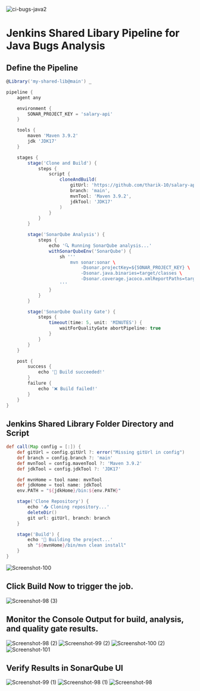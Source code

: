 ![ci-bugs-java2](https://github.com/user-attachments/assets/6a53cf9c-ffd5-44af-9345-487d04ac42b7)

# **Jenkins Shared Libary Pipeline for Java Bugs Analysis**

## Define the Pipeline
```groovy
@Library('my-shared-lib@main') _

pipeline {
    agent any

    environment {
        SONAR_PROJECT_KEY = 'salary-api'
    }

    tools {
        maven 'Maven 3.9.2'
        jdk 'JDK17'
    }

    stages {
        stage('Clone and Build') {
            steps {
                script {
                    cloneAndBuild(
                        gitUrl: 'https://github.com/tharik-10/salary-api.git',
                        branch: 'main',
                        mvnTool: 'Maven 3.9.2',
                        jdkTool: 'JDK17'
                    )
                }
            }
        }

        stage('SonarQube Analysis') {
            steps {
                echo '🔍 Running SonarQube analysis...'
                withSonarQubeEnv('SonarQube') {
                    sh '''
                        mvn sonar:sonar \
                            -Dsonar.projectKey=${SONAR_PROJECT_KEY} \
                            -Dsonar.java.binaries=target/classes \
                            -Dsonar.coverage.jacoco.xmlReportPaths=target/site/jacoco/jacoco.xml
                    '''
                }
            }
        }

        stage('SonarQube Quality Gate') {
            steps {
                timeout(time: 5, unit: 'MINUTES') {
                    waitForQualityGate abortPipeline: true
                }
            }
        }
    }

    post {
        success {
            echo '🎉 Build succeeded!'
        }
        failure {
            echo '❌ Build failed!'
        }
    }
}
```
## Jenkins Shared Library Folder Directory and Script
```groovy
def call(Map config = [:]) {
    def gitUrl = config.gitUrl ?: error("Missing gitUrl in config")
    def branch = config.branch ?: 'main'
    def mvnTool = config.mavenTool ?: 'Maven 3.9.2'
    def jdkTool = config.jdkTool ?: 'JDK17'

    def mvnHome = tool name: mvnTool
    def jdkHome = tool name: jdkTool
    env.PATH = "${jdkHome}/bin:${env.PATH}"

    stage('Clone Repository') {
        echo '📥 Cloning repository...'
        deleteDir()
        git url: gitUrl, branch: branch
    }

    stage('Build') {
        echo '🔧 Building the project...'
        sh "${mvnHome}/bin/mvn clean install"
    }
}

```
![Screenshot-100](https://github.com/user-attachments/assets/de6af916-889b-40d4-adec-5c0e5a5e2f6b)

## Click Build Now to trigger the job.
![Screenshot-98 (3)](https://github.com/user-attachments/assets/1bfdd4f4-3deb-4f1d-8610-f8cc81d8aff7)

## Monitor the Console Output for build, analysis, and quality gate results.
![Screenshot-98 (2)](https://github.com/user-attachments/assets/635248f0-3255-404c-8ffb-0eeaeeba9179)
![Screenshot-99 (2)](https://github.com/user-attachments/assets/7c815c87-7ab6-4664-8a93-f141b02457a0)
![Screenshot-100 (2)](https://github.com/user-attachments/assets/f8fcd099-158d-49bf-a5d7-407b1a5b7153)
![Screenshot-101](https://github.com/user-attachments/assets/2ba23ed6-4479-44e9-9eea-8e20d8466329)

## Verify Results in SonarQube UI
![Screenshot-99 (1)](https://github.com/user-attachments/assets/2f2ae058-0a8e-4601-b90c-7524ff072e0a)
![Screenshot-98 (1)](https://github.com/user-attachments/assets/1d195b79-8a50-420c-a95e-a66a3eb1ccc1)
![Screenshot-98](https://github.com/user-attachments/assets/40352e78-d3d9-49c6-87fc-246218f02568)

